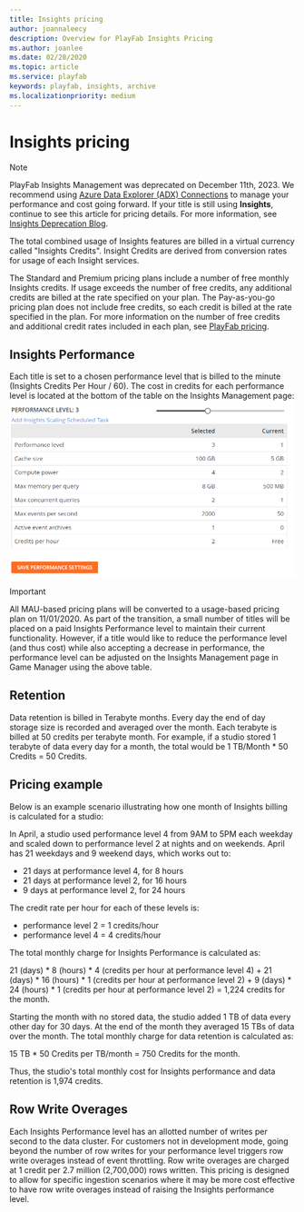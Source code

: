 ```yaml
---
title: Insights pricing
author: joannaleecy
description: Overview for PlayFab Insights Pricing
ms.author: joanlee
ms.date: 02/28/2020
ms.topic: article
ms.service: playfab
keywords: playfab, insights, archive
ms.localizationpriority: medium
---
```


# Insights pricing

> [!NOTE]
> PlayFab Insights Management was deprecated on December 11th, 2023. We recommend using [Azure Data Explorer (ADX) Connections](../../export-data/data-connection-adx.md) to manage your performance and cost going forward. If your title is still using **Insights**, continue to see this article for pricing details. For more information, see [Insights Deprecation Blog](https://developer.microsoft.com/en-us/games/articles/2023/09/playfab-insights-management-to-be-deprecated-starting-december-11/).

The total combined usage of Insights features are billed in a virtual currency called "Insights Credits". Insight Credits are derived from conversion rates for usage of each Insight services.

The Standard and Premium pricing plans include a number of free monthly Insights credits. If usage exceeds the number of free credits, any additional credits are billed at the rate specified on your plan. The Pay-as-you-go pricing plan does not include free credits, so each credit is billed at the rate specified in the plan. For more information on the number of free credits and additional credit rates included in each plan, see [PlayFab pricing](http://playfab.com/pricing).

## Insights Performance
Each title is set to a chosen performance level that is billed to the minute (Insights Credits Per Hour / 60). The cost in credits for each performance level is located at the bottom of the table on the Insights Management page:
![Insights Slider](media/performance-level2.png)

> [!IMPORTANT] 
> All MAU-based pricing plans will be converted to a usage-based pricing plan on 11/01/2020. As part of the transition, a small number of titles will be placed on a paid Insights Performance level to maintain their current functionality. However, if a title would like to reduce the performance level (and thus cost) while also accepting a decrease in performance, the performance level can be adjusted on the Insights Management page in Game Manager using the above table. 


## Retention
Data retention is billed in Terabyte months. Every day the end of day storage size is recorded and averaged over the month. Each terabyte is billed at 50 credits per terabyte month. For example, if a studio stored 1 terabyte of data every day for a month, the total would be 1 TB/Month * 50 Credits = 50 Credits.

## Pricing example

Below is an example scenario illustrating how one month of Insights billing is calculated for a studio:

In April, a studio used performance level 4 from 9AM to 5PM each weekday and scaled down to performance level 2 at nights and on weekends. April has 21 weekdays and 9 weekend days, which works out to: 
* 21 days at performance level 4, for 8 hours
* 21 days at performance level 2, for 16 hours
* 9 days at performance level 2, for 24 hours

The credit rate per hour for each of these levels is:
* performance level 2 = 1 credits/hour
* performance level 4 = 4 credits/hour

The total monthly charge for Insights Performance is calculated as: 

21 (days) * 8 (hours) * 4 (credits per hour at performance level 4) + 21 (days) * 16 (hours) * 1 (credits per hour at performance level 2) + 9 (days) * 24 (hours) * 1 (credits per hour at performance level 2) = 1,224 credits for the month.

Starting the month with no stored data, the studio added 1 TB of data every other day for 30 days. At the end of the month they averaged 15 TBs of data over the month. The total monthly charge for data retention is calculated as:

15 TB * 50 Credits per TB/month = 750 Credits for the month.

Thus, the studio's total monthly cost for Insights performance and data retention is 1,974 credits.

## Row Write Overages   
Each Insights Performance level has an allotted number of writes per second to the data cluster. For customers not in development mode, going beyond the number of row writes for your performance level triggers row write overages instead of event throttling. Row write overages are charged at 1 credit per 2.7 million (2,700,000) rows written. This pricing is designed to allow for specific ingestion scenarios where it may be more cost effective to have row write overages instead of raising the Insights performance level.  
